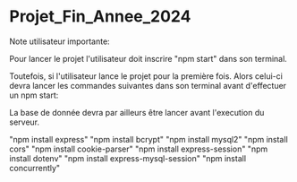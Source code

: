 # Projet_Fin_Annee_2024

Note utilisateur importante:

Pour lancer le projet l'utilisateur doit inscrire "npm start" dans son terminal.

Toutefois, si l'utilisateur lance le projet pour la première fois.
Alors celui-ci devra lancer les commandes suivantes dans son terminal avant d'effectuer un npm start:

La base de donnée devra par ailleurs être lancer avant l'execution du serveur.

"npm install express"
"npm install bcrypt"
"npm install mysql2"
"npm install cors"
"npm install cookie-parser"
"npm install express-session"
"npm install dotenv"
"npm install express-mysql-session" 
"npm install concurrently"

